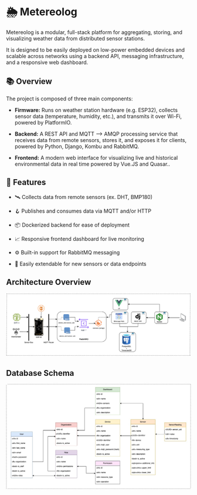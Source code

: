 # 🌦️ Metereolog
Metereolog is a modular, full-stack platform for aggregating, storing, and visualizing weather data from distributed sensor stations.

It is designed to be easily deployed on low-power embedded devices and scalable across networks using a backend API, messaging infrastructure, and a responsive web dashboard.

## 📚 Overview
The project is composed of three main components:

* **Firmware:** Runs on weather station hardware (e.g. ESP32), collects sensor data (temperature, humidity, etc.), and transmits it over Wi-Fi, powered by PlatformIO.

* **Backend:** A REST API and MQTT --> AMQP processing service that receives data from remote sensors, stores it, and exposes it for clients, powered by Python, Django, Kombu and RabbitMQ.

* **Frontend:** A modern web interface for visualizing live and historical environmental data in real time powered by Vue.JS and Quasar..

## 🧩 Features
* 🛰️ Collects data from remote sensors (ex. DHT, BMP180)

* 🪝 Publishes and consumes data via MQTT and/or HTTP

* 📦 Dockerized backend for ease of deployment

* 📈 Responsive frontend dashboard for live monitoring

* ⚙️  Built-in support for RabbitMQ messaging

* 🧪 Easily extendable for new sensors or data endpoints

## Architecture Overview
![Architecture](docs/architecture.png)

## Database Schema
![Database Schema](docs/database_schema.jpg)
